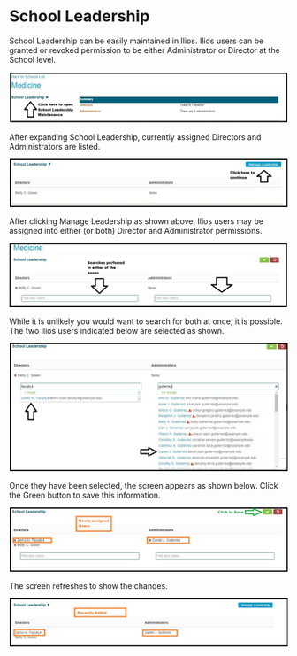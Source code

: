 # School Leadership

School Leadership can be easily maintained in Ilios. Ilios users can be granted or revoked permission to be either Administrator or Director at the School level. 

![](../.gitbook/assets/school_leadership_1.jpg)

After expanding School Leadership, currently assigned Directors and Administrators are listed.

![](../.gitbook/assets/school_leadership_2.jpg)

After clicking Manage Leadership as shown above, Ilios users may be assigned into either \(or both\) Director and Administrator permissions.

![](../.gitbook/assets/school_leadership_3.jpg)

While it is unlikely you would want to search for both at once, it is possible. The two Ilios users indicated below are selected as shown.

![](../.gitbook/assets/school_leadership_4.jpg)

Once they have been selected, the screen appears as shown below. Click the Green button to save this information.

![](../.gitbook/assets/school_leadership_5.jpg)

The screen refreshes to show the changes.

![](../.gitbook/assets/school_leadership_6.jpg)

